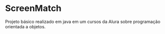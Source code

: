 # ScreenMatch
Projeto básico realizado em java em um cursos da Alura sobre programação orientada a objetos.
